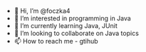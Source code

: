 - 👋 Hi, I’m @foczka4
- 👀 I’m interested in programming in Java
- 🌱 I’m currently learning Java, JUnit
- 💞️ I’m looking to collaborate on Java topics
- 📫 How to reach me - gtihub

<!---
foczka4/foczka4 is a ✨ special ✨ repository because its `README.md` (this file) appears on your GitHub profile.
You can click the Preview link to take a look at your changes.
--->
